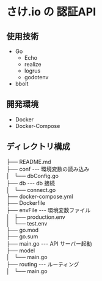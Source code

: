 # さけ.io の 認証API

## 使用技術

- Go
  - Echo
  - realize
  - logrus
  - godotenv
- bbolt

## 開発環境

- Docker
- Docker-Compose

## ディレクトリ構成

├── README.md  
├── conf --- 環境変数の読み込み  
│   └── dbConfig.go  
├── db --- db 接続  
│   └── connect.go  
├── docker-compose.yml  
├── Dockerfile  
├── envFile --- 環境変数ファイル  
│   ├── production.env  
│   └── test.env  
├── go.mod  
├── go.sum  
├── main.go --- API サーバー起動  
├── model  
│   └── main.go  
├── routing --- ルーティング  
│   └── main.go 

